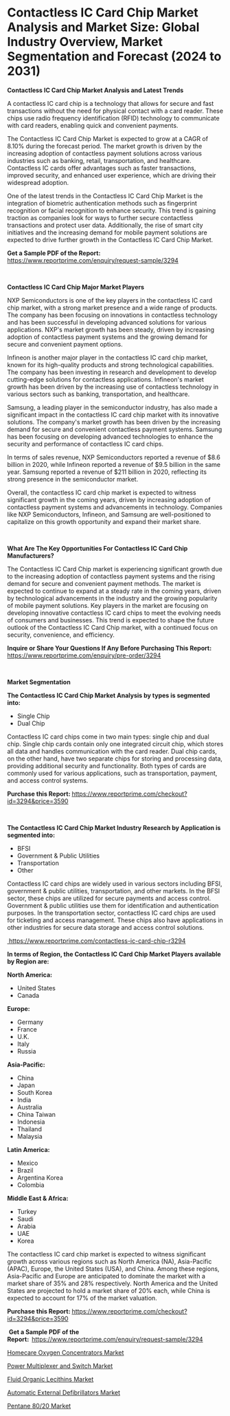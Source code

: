 <p><h1>Contactless IC Card Chip Market Analysis and Market Size: Global Industry Overview, Market Segmentation and Forecast (2024 to 2031)</h1></p><p><strong>Contactless IC Card Chip Market Analysis and Latest Trends</strong></p>
<p><p>A contactless IC card chip is a technology that allows for secure and fast transactions without the need for physical contact with a card reader. These chips use radio frequency identification (RFID) technology to communicate with card readers, enabling quick and convenient payments.</p><p>The Contactless IC Card Chip Market is expected to grow at a CAGR of 8.10% during the forecast period. The market growth is driven by the increasing adoption of contactless payment solutions across various industries such as banking, retail, transportation, and healthcare. Contactless IC cards offer advantages such as faster transactions, improved security, and enhanced user experience, which are driving their widespread adoption.</p><p>One of the latest trends in the Contactless IC Card Chip Market is the integration of biometric authentication methods such as fingerprint recognition or facial recognition to enhance security. This trend is gaining traction as companies look for ways to further secure contactless transactions and protect user data. Additionally, the rise of smart city initiatives and the increasing demand for mobile payment solutions are expected to drive further growth in the Contactless IC Card Chip Market.</p></p>
<p><strong>Get a Sample PDF of the Report:&nbsp;</strong> <a href="https://www.reportprime.com/enquiry/request-sample/3294">https://www.reportprime.com/enquiry/request-sample/3294</a></p>
<p>&nbsp;</p>
<p><strong>Contactless IC Card Chip Major Market Players</strong></p>
<p><p>NXP Semiconductors is one of the key players in the contactless IC card chip market, with a strong market presence and a wide range of products. The company has been focusing on innovations in contactless technology and has been successful in developing advanced solutions for various applications. NXP's market growth has been steady, driven by increasing adoption of contactless payment systems and the growing demand for secure and convenient payment options.</p><p>Infineon is another major player in the contactless IC card chip market, known for its high-quality products and strong technological capabilities. The company has been investing in research and development to develop cutting-edge solutions for contactless applications. Infineon's market growth has been driven by the increasing use of contactless technology in various sectors such as banking, transportation, and healthcare.</p><p>Samsung, a leading player in the semiconductor industry, has also made a significant impact in the contactless IC card chip market with its innovative solutions. The company's market growth has been driven by the increasing demand for secure and convenient contactless payment systems. Samsung has been focusing on developing advanced technologies to enhance the security and performance of contactless IC card chips.</p><p>In terms of sales revenue, NXP Semiconductors reported a revenue of $8.6 billion in 2020, while Infineon reported a revenue of $9.5 billion in the same year. Samsung reported a revenue of $211 billion in 2020, reflecting its strong presence in the semiconductor market.</p><p>Overall, the contactless IC card chip market is expected to witness significant growth in the coming years, driven by increasing adoption of contactless payment systems and advancements in technology. Companies like NXP Semiconductors, Infineon, and Samsung are well-positioned to capitalize on this growth opportunity and expand their market share.</p></p>
<p>&nbsp;</p>
<p><strong>What Are The Key Opportunities For Contactless IC Card Chip Manufacturers?</strong></p>
<p><p>The Contactless IC Card Chip market is experiencing significant growth due to the increasing adoption of contactless payment systems and the rising demand for secure and convenient payment methods. The market is expected to continue to expand at a steady rate in the coming years, driven by technological advancements in the industry and the growing popularity of mobile payment solutions. Key players in the market are focusing on developing innovative contactless IC card chips to meet the evolving needs of consumers and businesses. This trend is expected to shape the future outlook of the Contactless IC Card Chip market, with a continued focus on security, convenience, and efficiency.</p></p>
<p><strong>Inquire or Share Your Questions If Any Before Purchasing This Report:</strong> <a href="https://www.reportprime.com/enquiry/pre-order/3294">https://www.reportprime.com/enquiry/pre-order/3294</a></p>
<p>&nbsp;</p>
<p><strong>Market Segmentation</strong></p>
<p><strong>The Contactless IC Card Chip Market Analysis by types is segmented into:</strong></p>
<p><ul><li>Single Chip</li><li>Dual Chip</li></ul></p>
<p><p>Contactless IC card chips come in two main types: single chip and dual chip. Single chip cards contain only one integrated circuit chip, which stores all data and handles communication with the card reader. Dual chip cards, on the other hand, have two separate chips for storing and processing data, providing additional security and functionality. Both types of cards are commonly used for various applications, such as transportation, payment, and access control systems.</p></p>
<p><strong>Purchase this Report:&nbsp;</strong><a href="https://www.reportprime.com/checkout?id=3294&price=3590">https://www.reportprime.com/checkout?id=3294&price=3590</a></p>
<p>&nbsp;</p>
<p><strong>The Contactless IC Card Chip Market Industry Research by Application is segmented into:</strong></p>
<p><ul><li>BFSI</li><li>Government & Public Utilities</li><li>Transportation</li><li>Other</li></ul></p>
<p><p>Contactless IC card chips are widely used in various sectors including BFSI, government & public utilities, transportation, and other markets. In the BFSI sector, these chips are utilized for secure payments and access control. Government & public utilities use them for identification and authentication purposes. In the transportation sector, contactless IC card chips are used for ticketing and access management. These chips also have applications in other industries for secure data storage and access control solutions.</p></p>
<p><a href="https://www.reportprime.com/contactless-ic-card-chip-r3294">&nbsp;https://www.reportprime.com/contactless-ic-card-chip-r3294</a></p>
<p><strong>In terms of Region, the Contactless IC Card Chip Market Players available by Region are:</strong></p>
<p>
    <p> <strong> North America: </strong>
        <ul>
            <li>United States</li>
            <li>Canada</li>
        </ul>
        </p> 
    <p> <strong> Europe: </strong>
        <ul>
            <li>Germany</li>
            <li>France</li>
            <li>U.K.</li>
            <li>Italy</li>
            <li>Russia</li>
        </ul>
        </p> 
    <p> <strong> Asia-Pacific: </strong>
        <ul>
            <li>China</li>
            <li>Japan</li>
            <li>South Korea</li>
            <li>India</li>
            <li>Australia</li>
            <li>China Taiwan</li>
            <li>Indonesia</li>
            <li>Thailand</li>
            <li>Malaysia</li>
        </ul>
        </p> 
    <p> <strong> Latin America: </strong>
        <ul>
            <li>Mexico</li>
            <li>Brazil</li>
            <li>Argentina Korea</li>
            <li>Colombia</li>
        </ul>
        </p> 
    <p> <strong> Middle East & Africa: </strong>
        <ul>
            <li>Turkey</li>
            <li>Saudi</li>
            <li>Arabia</li>
            <li>UAE</li>
            <li>Korea</li>
        </ul>
    </p>
    </p>
<p><p>The contactless IC card chip market is expected to witness significant growth across various regions such as North America (NA), Asia-Pacific (APAC), Europe, the United States (USA), and China. Among these regions, Asia-Pacific and Europe are anticipated to dominate the market with a market share of 35% and 28% respectively. North America and the United States are projected to hold a market share of 20% each, while China is expected to account for 17% of the market valuation.</p></p>
<p><strong>Purchase this Report: </strong><a href="https://www.reportprime.com/checkout?id=3294&price=3590">https://www.reportprime.com/checkout?id=3294&price=3590</a></p>
<p>&nbsp;<strong>Get a Sample PDF of the Report:&nbsp;&nbsp;</strong><a href="https://www.reportprime.com/enquiry/request-sample/3294">https://www.reportprime.com/enquiry/request-sample/3294</a></p>
<p><strong></strong></p>
<p><p><a href="https://issuu.com/reportprime-2/docs/homecare-oxygen-concentrators-market-size-2030.ppt">Homecare Oxygen Concentrators Market</a></p><p><a href="https://github.com/riwar777/Market-Research-Report-List-1/blob/main/power-multiplexer-and-switch-market.md">Power Multiplexer and Switch Market</a></p><p><a href="https://www.linkedin.com/pulse/fluid-organic-lecithins-market-emerging-trends-future-prospects-azu7c">Fluid Organic Lecithins Market</a></p><p><a href="https://issuu.com/reportprime-2/docs/automatic-external-defibrillators-market-size-2030">Automatic External Defibrillators Market</a></p><p><a href="https://www.linkedin.com/pulse/global-pentane-8020-market-status-2024-2031-forecast-region-0z4bc">Pentane 80/20 Market</a></p></p>